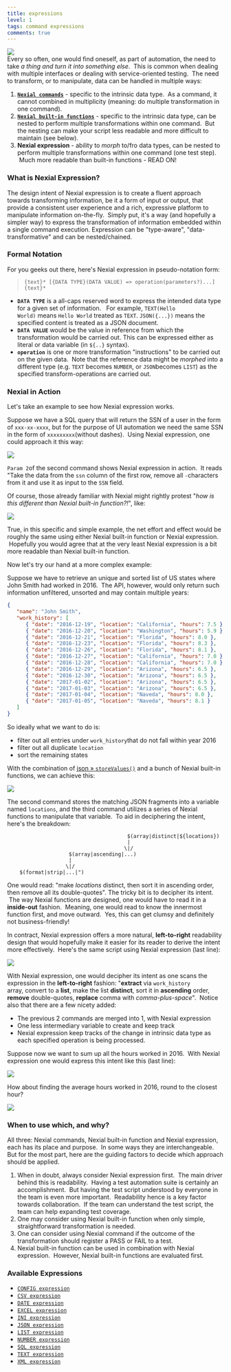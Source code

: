 ```yaml
---
title: expressions
level: 1
tags: command expressions
comments: true
---
```



![](image/index_01.jpg)<br/>
Every so often, one would find oneself, as part of automation, the need to take _a thing and turn it into something 
else_.  This is common when dealing with multiple interfaces or dealing with service-oriented testing.  The need to 
transform, or to manipulate, data can be handled in multiple ways:

1. **[`Nexial commands`](../commands/index)** - specific to the intrinsic data type.  As a command, it cannot 
   combined in multiplicity (meaning: do multiple transformation in one command).
2. **[`Nexial built-in functions`](../functions)** - specific to the intrinsic data type, can be nested to perform 
   multiple transformations within one command.  But the nesting can make your script less readable and more difficult 
   to maintain (see below).
3. **Nexial expression** - ability to _morph_ to/fro data types, can be nested to perform multiple transformations 
  within one command (one test step).  Much more readable than built-in functions - READ ON!


### What is Nexial Expression?
The design intent of Nexial expression is to create a fluent approach towards transforming information, be it a form 
of input or output, that provide a consistent user experience and a rich, expressive platform to manipulate information 
on-the-fly.  Simply put, it's a way (and hopefully a simpler way) to express the transformation of information 
embedded within a single command execution. Expression can be "type-aware", "data-transformative" and can be 
nested/chained.


### Formal Notation
For you geeks out there, here's Nexial expression in pseudo-notation form:<br/>
> `{text}* [{DATA TYPE}(DATA VALUE) => operation(parameters?)...]{text}*`

- **`DATA TYPE`** is a all-caps reserved word to express the intended data type for a given set of information.  
  For example, `TEXT(Hello World)` means `Hello World` treated as `TEXT`. `JSON({...})` means the specified content 
  is treated as a JSON document. 
- **`DATA VALUE`** would be the value in reference from which the transformation would be carried out.  This can be
  expressed either as literal or data variable (in `${..}` syntax).
- **`operation`** is one or more transformation "instructions" to be carried out on the given data.  Note that the 
  reference data might be _morphed_ into a different type (e.g. `TEXT` becomes `NUMBER`, or `JSON`becomes `LIST`) as 
  the specified transform-operations are carried out.


### Nexial in Action
Let's take an example to see how Nexial expression works.

Suppose we have a SQL query that will return the SSN of a user in the form of `xxx-xx-xxxx`, but for the purpose of 
UI automation we need the same SSN in the form of `xxxxxxxxx`(without dashes).  Using Nexial expression, one could 
approach it this way:

![](image/index_01.png)

`Param 2`of the second command shows Nexial expression in action.  It reads "Take the data from the `ssn` column of 
the first row, remove all `-`characters from it and use it as input to the `SSN` field.

Of course, those already familiar with Nexial might rightly protest "_how is this different than Nexial built-in 
function?!_", like:

![](image/index_02.png)

True, in this specific and simple example, the net effort and effect would be roughly the same using either Nexial 
built-in function or Nexial expression.  Hopefully you would agree that at the very least Nexial expression is a bit 
more readable than Nexial built-in function.

Now let's try our hand at a more complex example:

Suppose we have to retrieve an unique and sorted list of US states where John Smith had worked in 2016.  The API, 
however, would only return such information unfiltered, unsorted and may contain multiple years:

```json
{
   "name": "John Smith",
   "work_history": [
      { "date": "2016-12-19", "location": "California", "hours": 7.5 },
      { "date": "2016-12-20", "location": "Washington", "hours": 5.9 },
      { "date": "2016-12-21", "location": "Florida", "hours": 8.0 },
      { "date": "2016-12-23", "location": "Florida", "hours": 8.3 },
      { "date": "2016-12-26", "location": "Florida", "hours": 8.1 },
      { "date": "2016-12-27", "location": "California", "hours": 7.0 },
      { "date": "2016-12-28", "location": "California", "hours": 7.0 },
      { "date": "2016-12-29", "location": "Arizona", "hours": 6.5 },
      { "date": "2016-12-30", "location": "Arizona", "hours": 6.5 },
      { "date": "2017-01-02", "location": "Arizona", "hours": 6.5 },
      { "date": "2017-01-03", "location": "Arizona", "hours": 6.5 },
      { "date": "2017-01-04", "location": "Naveda", "hours": 8.0 },
      { "date": "2017-01-05", "location": "Naveda", "hours": 8.1 }
   ]
}
```

So ideally what we want to do is:
- filter out all entries under `work_history`that do not fall within year 2016
- filter out all duplicate `location`
- sort the remaining states

With the combination of [json &raquo; `storeValues()`](../commands/json/storeValues(json,jsonpath,var)) and a bunch of 
Nexial built-in functions, we can achieve this:

![](image/index_03.png)

The second command stores the matching JSON fragments into a variable named `locations`, and the third command 
utilizes a series of Nexial functions to manipulate that variable.  To aid in deciphering the intent, here's the 
breakdown:

```
                                       $(array|distinct|${locations})
                                       |
                                      \|/
                    $(array|ascending|...)
                    |
                   \|/
    $(format|strip|...|")
```

One would read: "make _locations_ distinct, then sort it in ascending order, then remove all its double-quotes".
The tricky bit is to decipher its intent.  The way Nexial functions are designed, one would have to read it in a 
**inside-out** fashion.  Meaning, one would read to know the innermost function first, and move outward.  Yes, this 
can get clumsy and definitely not business-friendly!

In contract, Nexial expression offers a more natural, **left-to-right** readability design that would hopefully make 
it easier for its reader to derive the intent more effectively.  Here's the same script using Nexial expression 
(last line):

![](image/index_04.png)

With Nexial expression, one would decipher its intent as one scans the expression in the **left-to-right** fashion: 
"**extract** via `work_history` array, convert to a **list**, make the list **distinct**, sort it in **ascending** 
order, **remove** double-quotes, **replace** comma with _comma-plus-space_".  Notice also that there are a few nicety 
added:

- The previous 2 commands are merged into 1, with Nexial expression
- One less intermediary variable to create and keep track
- Nexial expression keep tracks of the change in intrinsic data type as each specified operation is being processed.

Suppose now we want to sum up all the hours worked in 2016.  With Nexial expression one would express this intent 
like this (last line):<br/>

![](image/index_05.png)

How about finding the average hours worked in 2016, round to the closest hour?<br/>

![](image/index_06.png)


### **When to use which, and why?**
All three: Nexial commands, Nexial built-in function and Nexial expression, each has its place and purpose.  In some 
ways they are interchangeable. But for the most part, here are the guiding factors to decide which approach should be 
applied.

1. When in doubt, always consider Nexial expression first.  The main driver behind this is readability.  Having a 
   test automation suite is certainly an accomplishment.  But having the test script understood by everyone in the 
   team is even more important.  Readability hence is a key factor towards collaboration.  If the team can understand 
   the test script, the team can help expanding test coverage.
2. One may consider using Nexial built-in function when only simple, straightforward transformation is needed.
3. One can consider using Nexial command if the outcome of the transformation should register a PASS or FAIL to a test.
4. Nexial built-in function can be used in combination with Nexial expression.  However, Nexial built-in functions are 
   evaluated first.


### Available Expressions
- [`CONFIG expression`](CONFIGexpression)
- [`CSV expression`](CSVexpression)
- [`DATE expression`](DATEexpression)
- [`EXCEL expression`](EXCELexpression)
- [`INI expression`](INIexpression)
- [`JSON expression`](JSONexpression)
- [`LIST expression`](LISTexpression)
- [`NUMBER expression`](NUMBERexpression)
- [`SQL expression`](SQLexpression)
- [`TEXT expression`](TEXTexpression)
- [`XML expression`](XMLexpression)
